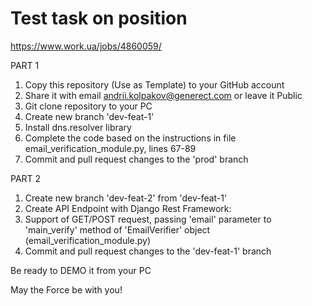 # Test task on position
https://www.work.ua/jobs/4860059/

PART 1
1. Copy this repository (Use as Template) to your GitHub account
2. Share it with email andrii.kolpakov@generect.com or leave it Public
3. Git clone repository to your PC
4. Create new branch 'dev-feat-1'
5. Install dns.resolver library
6. Complete the code based on the instructions in file email_verification_module.py, lines 67-89
7. Commit and pull request changes to the 'prod' branch

PART 2
1. Create new branch 'dev-feat-2' from 'dev-feat-1'
2. Create API Endpoint with Django Rest Framework:
3. Support of GET/POST request, passing 'email' parameter to 'main_verify' method of 'EmailVerifier' object (email_verification_module.py)
4. Commit and pull request changes to the 'dev-feat-1' branch

Be ready to DEMO it from your PC

May the Force be with you!
